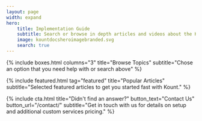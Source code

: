 ```yaml
---
layout: page
width: expand
hero:
    title: Implementation Guide 
    subtitle: Search or browse in depth articles and videos about the Kount API and Platform Integrations.
    image: kountdocsheroimagebranded.svg
    search: true
---
```


{% include boxes.html columns="3" title="Browse Topics" subtitle="Chose an option that you need help with or search above" %}

{% include featured.html tag="featured" title="Popular Articles" subtitle="Selected featured articles to get you started fast with Kount." %}

{% include cta.html title="Didn't find an answer?" button_text="Contact Us" button_url="/contact/" subtitle="Get in touch with us for details on setup and additional custom services pricing." %}
